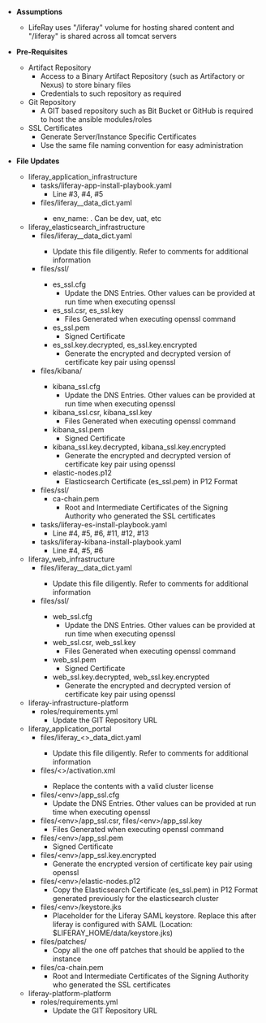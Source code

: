 - **Assumptions**
   - LifeRay uses "/liferay" volume for hosting shared content and "/liferay" is shared across all tomcat servers
- **Pre-Requisites**
   - Artifact Repository
      - Access to a Binary Artifact Repository (such as Artifactory or Nexus) to store binary files
      - Credentials to such repository as required
   - Git Repository
      - A GIT based repository such as Bit Bucket or GitHub is required to host the ansible modules/roles
   - SSL Certificates
      - Generate Server/Instance Specific Certificates
      - Use the same file naming convention for easy administration

- **File Updates**
   - liferay_application_infrastructure
      - tasks/liferay-app-install-playbook.yaml
          - Line #3, #4, #5
      - files/liferay_<env>_data_dict.yaml
          - env_name: <match the env flag in file name>. Can be dev, uat, etc
   - liferay_elasticsearch_infrastructure
      - files/liferay_<env>_data_dict.yaml
         - Update this file diligently. Refer to comments for additional information
      - files/ssl/<env>
         - es_ssl.cfg
            - Update the DNS Entries. Other values can be provided at run time when executing openssl
         - es_ssl.csr, es_ssl.key
            - Files Generated when executing openssl command
         - es_ssl.pem
            - Signed Certificate
         - es_ssl.key.decrypted, es_ssl.key.encrypted
            - Generate the encrypted and decrypted version of certificate key pair using openssl
      - files/kibana/<env>
         - kibana_ssl.cfg
            - Update the DNS Entries. Other values can be provided at run time when executing openssl
         - kibana_ssl.csr, kibana_ssl.key
            - Files Generated when executing openssl command
         - kibana_ssl.pem
            - Signed Certificate
         - kibana_ssl.key.decrypted, kibana_ssl.key.encrypted
            - Generate the encrypted and decrypted version of certificate key pair using openssl
         - elastic-nodes.p12
            - Elasticsearch Certificate (es_ssl.pem) in P12 Format
      - files/ssl/
         - ca-chain.pem
            - Root and Intermediate Certificates of the Signing Authority who generated the SSL certificates
      - tasks/liferay-es-install-playbook.yaml
         - Line #4, #5, #6, #11, #12, #13
      - tasks/liferay-kibana-install-playbook.yaml
         - Line #4, #5, #6
   - liferay_web_infrastructure
      - files/liferay_<env>_data_dict.yaml
         - Update this file diligently. Refer to comments for additional information
      - files/ssl/<env>
         - web_ssl.cfg
            - Update the DNS Entries. Other values can be provided at run time when executing openssl
         - web_ssl.csr, web_ssl.key
            - Files Generated when executing openssl command
         - web_ssl.pem
            - Signed Certificate
         - web_ssl.key.decrypted, web_ssl.key.encrypted
            - Generate the encrypted and decrypted version of certificate key pair using openssl	
   - liferay-infrastructure-platform
      - roles/requirements.yml
         - Update the GIT Repository URL
   - liferay_application_portal
      - files/liferay_<<env>>_data_dict.yaml
         - Update this file diligently. Refer to comments for additional information
      - files/<<env>>/activation.xml
         - Replace the contents with a valid cluster license
      - files/\<env\>/app_ssl.cfg
         - Update the DNS Entries. Other values can be provided at run time when executing openssl
      - files/\<env\>/app_ssl.csr, files/\<env\>/app_ssl.key
         - Files Generated when executing openssl command
      - files/\<env\>/app_ssl.pem
         - Signed Certificate
      - files/\<env\>/app_ssl.key.encrypted
         - Generate the encrypted version of certificate key pair using openssl
      - files/\<env\>/elastic-nodes.p12
         - Copy the Elasticsearch Certificate (es_ssl.pem) in P12 Format generated previously for the elasticsearch cluster
      - files/\<env\>/keystore.jks
         - Placeholder for the Liferay SAML keystore. Replace this after liferay is configured with SAML (Location: $LIFERAY_HOME/data/keystore.jks)
      - files/patches/
         - Copy all the one off patches that should be applied to the instance
      - files/ca-chain.pem
         - Root and Intermediate Certificates of the Signing Authority who generated the SSL certificates
   - liferay-platform-platform
      - roles/requirements.yml
         - Update the GIT Repository URL
